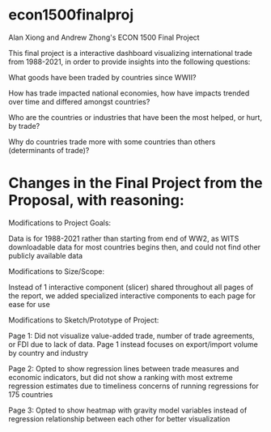 # econ1500finalproj
Alan Xiong and Andrew Zhong's ECON 1500 Final Project

This final project is a interactive dashboard visualizing international trade from 1988-2021, in order to provide insights into the following questions: 

What goods have been traded by countries since WWII?

How has trade impacted national economies, how have impacts trended over time and differed amongst countries?

Who are the countries or industries that have been the most helped, or hurt, by trade?

Why do countries trade more with some countries than others (determinants of trade)?

# Changes in the Final Project from the Proposal, with reasoning:

Modifications to Project Goals:

Data is for 1988-2021 rather than starting from end of WW2, as WITS downloadable data for most countries begins then, and could not find other publicly available data

Modifications to Size/Scope:

Instead of 1 interactive component (slicer) shared throughout all pages of the report, we added specialized interactive components to each page for ease for use

Modifications to Sketch/Prototype of Project:

Page 1: Did not visualize value-added trade, number of trade agreements, or FDI due to lack of data. Page 1 instead focuses on export/import volume by country and industry

Page 2: Opted to show regression lines between trade measures and economic indicators, but did not show a ranking with most extreme regression estimates due to timeliness concerns of running regressions for 175 countries

Page 3: Opted to show heatmap with gravity model variables instead of regression relationship between each other for better visualization
